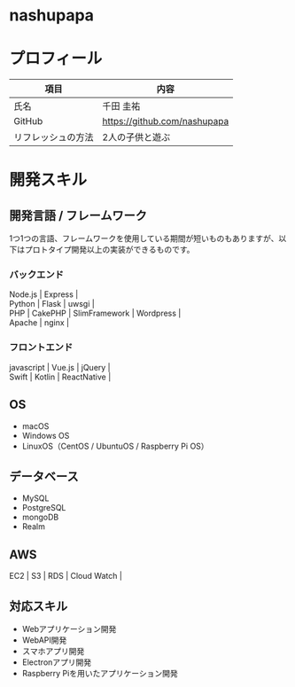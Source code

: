 # nashupapa

# プロフィール

| 項目 | 内容 |
|----|----|
| 氏名 | 千田 圭祐 |
| GitHub | https://github.com/nashupapa |
| リフレッシュの方法 | 2人の子供と遊ぶ |

# 開発スキル

## 開発言語 / フレームワーク
1つ1つの言語、フレームワークを使用している期間が短いものもありますが、以下はプロトタイプ開発以上の実装ができるものです。

### バックエンド
Node.js | Express |  
Python | Flask | uwsgi |  
PHP | CakePHP | SlimFramework | Wordpress |  
Apache | nginx |  

### フロントエンド
javascript | Vue.js | jQuery |  
Swift | Kotlin | ReactNative |

## OS
* macOS
* Windows OS
* LinuxOS（CentOS / UbuntuOS / Raspberry Pi OS）

## データベース
* MySQL
* PostgreSQL
* mongoDB
* Realm  

## AWS
EC2 | S3 | RDS | Cloud Watch |

## 対応スキル
* Webアプリケーション開発
* WebAPI開発
* スマホアプリ開発
* Electronアプリ開発
* Raspberry Piを用いたアプリケーション開発
